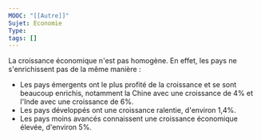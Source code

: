 ```yaml
---
MOOC: "[[Autre]]"
Sujet: Economie
Type: 
tags: []
---
```

La croissance économique n'est pas homogène. En effet, les pays ne s'enrichissent pas de la même manière :
- Les pays émergents ont le plus profité de la croissance et se sont beaucoup enrichis, notamment la Chine avec une croissance de 4% et l'Inde avec une croissance de 6%.
- Les pays développés ont une croissance ralentie, d'environ 1,4%.
- Les pays moins avancés connaissent une croissance économique élevée, d'environ 5%.